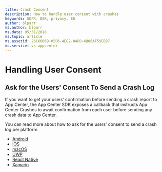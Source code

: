 ```yaml
---
title: Crash Consent 
description: How to handle user consent with crashes
keywords: GDPR, DSR, privacy, EU
author: blparr
ms.author: blparr
ms.date: 05/31/2018 
ms.topic: article 
ms.assetid: 26C66069-05D6-4EC2-84DD-AB86AF59EB97
ms.service: vs-appcenter
---
```


# Handling User Consent

## Ask for the Users' Consent To Send a Crash Log

If you want to get your users' confirmation before sending a crash report to App Center, the App Center SDK exposes a callback that instructs App Center Crashes to await confirmation from each user before sending any crash data to App Center.

You can read more about how to ask for the users' consent to send a crash log per platform:

- [Android](~/sdk/crashes/android#ask-for-the-users-consent-to-send-a-crash-log)
- [iOS](~/sdk/crashes/ios#ask-for-the-users-consent-to-send-a-crash-log)
- [macOS](~/sdk/crashes/macos#ask-for-the-users-consent-to-send-a-crash-log)
- [UWP](~/sdk/crashes/uwp#user-consent-to-send-a-crash-log)
- [React Native](~/sdk/crashes/react-native#ask-for-the-users-consent-to-send-a-crash-log)
- [Xamarin](~/sdk/crashes/xamarin#ask-for-the-users-consent-to-send-a-crash-log)

<!--
## Disable App Center Errors from Your App

If your customer has not opted in to sending a crash log, for example, either the app has not crashed for them or the user has disagreed to sending a crash log, you can use the following APIs to opt out of either the crash service or any of the App Center services that collects data from your users.

 You can disable all services at once. When disabled, the App Center SDK will not forward any information to App Center.
 - [Android](~/sdk/other-apis/Android#disable-all-services-at-runtime)
 - [iOS](~/sdk/other-apis/ios#disable-all-services-at-runtime)
 - [macOS](~/sdk/other-apis/macos#disable-all-services-at-runtime)
 - [UWP](~/sdk/other-apis/uwp#disable-all-services-at-runtime)
 - [React Native](~/sdk/other-apis/react-native#disable-all-services-at-runtime)
 - [Xamarin](~/sdk/other-apis/xamarin#disable-all-services-at-runtime)
 - [Cordova](~/sdk/other-apis/cordova#disable-all-services-at-runtime)
 
 You can disable only the Crashes service by using the App Center SDK. 
 - [Android](~/sdk/other-apis/Android#enable-or-disable-app-center-crashes-at-runtime)
 - [iOS](~/sdk/other-apis/ios#enable-or-disable-app-center-crashes-at-runtime)
 - [macOS](~/sdk/other-apis/macos#enable-or-disable-app-center-crashes-at-runtime)
 - [React Native](~/sdk/other-apis/react-native##enable-or-disable-app-center-crashes-at-runtime)
 - [Xamarin](~/sdk/other-apis/xamarin##enable-or-disable-app-center-crashes-at-runtime)
 - [Cordova](~/sdk/other-apis/cordova#disable-all-services-at-runtime#enable-or-disable-app-center-crashes-at-runtime)
-->